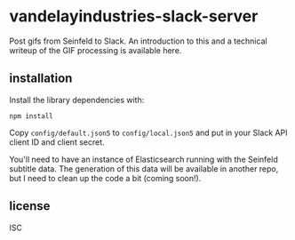 # vandelayindustries-slack-server

Post gifs from Seinfeld to Slack. An introduction to this and a technical writeup of the GIF processing is available here.

## installation

Install the library dependencies with:

`npm install`

Copy `config/default.json5` to `config/local.json5` and put in your Slack API client ID and client secret.

You'll need to have an instance of Elasticsearch running with the Seinfeld subtitle data. The generation of this data will be available in another repo, but I need to clean up the code a bit (coming soon!).

## license

ISC
